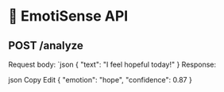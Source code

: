 # 🔌 EmotiSense API

## POST /analyze
Request body:
`json
{ "text": "I feel hopeful today!" }
Response:

json
Copy
Edit
{
  "emotion": "hope",
  "confidence": 0.87
}

